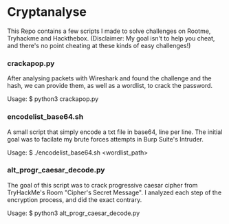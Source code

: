 # Cryptanalyse

This Repo contains a few scripts I made to solve challenges on Rootme, Tryhackme and Hackthebox.
(Disclaimer: My goal isn't to help you cheat, and there's no point cheating at these kinds of easy challenges!)

### crackapop.py ###
After analysing packets with Wireshark and found the challenge and the hash, we can provide them, as well as a wordlist, to crack the password.

Usage: 
$ python3 crackapop.py


### encodelist_base64.sh ###
A small script that simply encode a txt file in base64, line per line. The initial goal was to facilate my brute forces attempts in Burp Suite's Intruder.

Usage:
$ ./encodelist_base64.sh <wordlist_path>


### alt_progr_caesar_decode.py ###
The goal of this script was to crack progressive caesar cipher from TryHackMe's Room "Cipher's Secret Message".
I analyzed each step of the encryption process, and did the exact contrary.

Usage:
$ python3 alt_progr_caesar_decode.py
